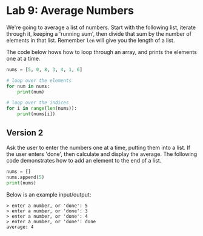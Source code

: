 
# Lab 9: Average Numbers

We're going to average a list of numbers. Start with the following list, iterate through it, keeping a 'running sum', then divide that sum by the number of elements in that list. Remember `len` will give you the length of a list.

The code below hows how to loop through an array, and prints the elements one at a time.
```python
nums = [5, 0, 8, 3, 4, 1, 6]

# loop over the elements
for num in nums:
    print(num)

# loop over the indices
for i in range(len(nums)):
    print(nums[i])

```

## Version 2

Ask the user to enter the numbers one at a time, putting them into a list. If the user enters 'done', then calculate and display the average. The following code demonstrates how to add an element to the end of a list.

```python
nums = []
nums.append(5)
print(nums)
```

Below is an example input/output:


```
> enter a number, or 'done': 5
> enter a number, or 'done': 3
> enter a number, or 'done': 4
> enter a number, or 'done': done
average: 4
```



